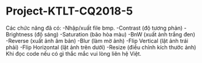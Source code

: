 # Project-KTLT-CQ2018-5
Các chức năng đã có:
-Nhập/xuất file bmp.
-Contrast (độ tương phản)
-Brightness (độ sáng)
-Saturation (bão hòa màu)
-BnW (xuất ảnh trắng đen)
-Reverse (xuất ảnh âm bản)
-Blur (làm mờ ảnh)
-Flip Vertical (lật ảnh trái phải)
-Flip Horizontal (lật ảnh trên dưới)
-Resize (điều chỉnh kích thước ảnh)
Khi đọc code nếu có gì thắc mắc vui lòng liên hệ Việt.
